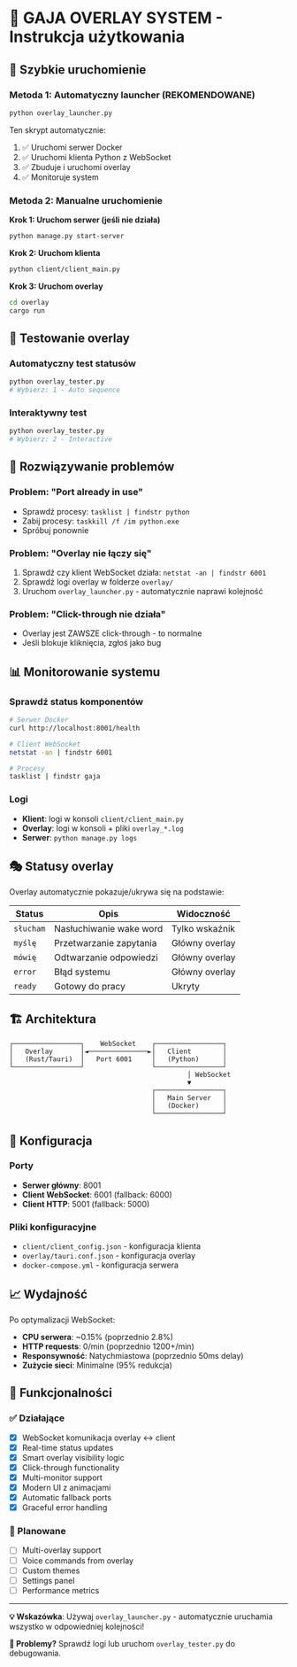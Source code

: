 # 🎯 GAJA OVERLAY SYSTEM - Instrukcja użytkowania

## 🚀 Szybkie uruchomienie

### Metoda 1: Automatyczny launcher (REKOMENDOWANE)

```bash
python overlay_launcher.py
```

Ten skrypt automatycznie:
1. ✅ Uruchomi serwer Docker
2. ✅ Uruchomi klienta Python z WebSocket 
3. ✅ Zbuduje i uruchomi overlay
4. ✅ Monitoruje system

### Metoda 2: Manualne uruchomienie

**Krok 1: Uruchom serwer (jeśli nie działa)**
```bash
python manage.py start-server
```

**Krok 2: Uruchom klienta**
```bash
python client/client_main.py
```

**Krok 3: Uruchom overlay**
```bash
cd overlay
cargo run
```

## 🧪 Testowanie overlay

### Automatyczny test statusów
```bash
python overlay_tester.py
# Wybierz: 1 - Auto sequence
```

### Interaktywny test
```bash
python overlay_tester.py  
# Wybierz: 2 - Interactive
```

## 🔧 Rozwiązywanie problemów

### Problem: "Port already in use"
- Sprawdź procesy: `tasklist | findstr python`
- Zabij procesy: `taskkill /f /im python.exe`
- Spróbuj ponownie

### Problem: "Overlay nie łączy się"
1. Sprawdź czy klient WebSocket działa: `netstat -an | findstr 6001`
2. Sprawdź logi overlay w folderze `overlay/`
3. Uruchom `overlay_launcher.py` - automatycznie naprawi kolejność

### Problem: "Click-through nie działa"
- Overlay jest ZAWSZE click-through - to normalne
- Jeśli blokuje kliknięcia, zgłoś jako bug

## 📊 Monitorowanie systemu

### Sprawdź status komponentów
```bash
# Serwer Docker
curl http://localhost:8001/health

# Client WebSocket  
netstat -an | findstr 6001

# Procesy
tasklist | findstr gaja
```

### Logi
- **Klient**: logi w konsoli `client/client_main.py`
- **Overlay**: logi w konsoli + pliki `overlay_*.log`
- **Serwer**: `python manage.py logs`

## 🎭 Statusy overlay

Overlay automatycznie pokazuje/ukrywa się na podstawie:

| Status | Opis | Widoczność |
|--------|------|------------|
| `słucham` | Nasłuchiwanie wake word | Tylko wskaźnik |
| `myślę` | Przetwarzanie zapytania | Główny overlay |
| `mówię` | Odtwarzanie odpowiedzi | Główny overlay |
| `error` | Błąd systemu | Główny overlay |
| `ready` | Gotowy do pracy | Ukryty |

## 🏗️ Architektura

```
┌─────────────────┐    WebSocket    ┌─────────────────┐
│   Overlay       │◄───────────────►│   Client        │
│   (Rust/Tauri)  │   Port 6001     │   (Python)      │
└─────────────────┘                 └─────────────────┘
                                             │ WebSocket
                                             ▼
                                    ┌─────────────────┐
                                    │   Main Server   │
                                    │   (Docker)      │
                                    └─────────────────┘
```

## 🔧 Konfiguracja

### Porty
- **Serwer główny**: 8001
- **Client WebSocket**: 6001 (fallback: 6000)
- **Client HTTP**: 5001 (fallback: 5000)

### Pliki konfiguracyjne
- `client/client_config.json` - konfiguracja klienta
- `overlay/tauri.conf.json` - konfiguracja overlay
- `docker-compose.yml` - konfiguracja serwera

## 📈 Wydajność

Po optymalizacji WebSocket:
- **CPU serwera**: ~0.15% (poprzednio 2.8%)
- **HTTP requests**: 0/min (poprzednio 1200+/min)
- **Responsywność**: Natychmiastowa (poprzednio 50ms delay)
- **Zużycie sieci**: Minimalne (95% redukcja)

## 🎉 Funkcjonalności

### ✅ Działające
- [x] WebSocket komunikacja overlay ↔ client
- [x] Real-time status updates
- [x] Smart overlay visibility logic
- [x] Click-through functionality
- [x] Multi-monitor support
- [x] Modern UI z animacjami
- [x] Automatic fallback ports
- [x] Graceful error handling

### 🔮 Planowane
- [ ] Multi-overlay support  
- [ ] Voice commands from overlay
- [ ] Custom themes
- [ ] Settings panel
- [ ] Performance metrics

---

**💡 Wskazówka**: Używaj `overlay_launcher.py` - automatycznie uruchamia wszystko w odpowiedniej kolejności!

**🐛 Problemy?** Sprawdź logi lub uruchom `overlay_tester.py` do debugowania.
